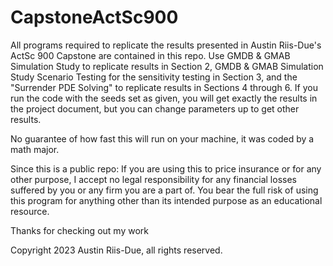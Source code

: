 # CapstoneActSc900
All programs required to replicate the results presented in Austin Riis-Due's ActSc 900 Capstone are contained in this repo. Use GMDB & GMAB Simulation Study to replicate results in Section 2, GMDB & GMAB Simulation Study Scenario Testing for the sensitivity testing in Section 3, and the "Surrender PDE Solving" to replicate results in Sections 4 through 6. If you run the code with the seeds set as given, you will get exactly the results in the project document, but you can change parameters up to get other results.

No guarantee of how fast this will run on your machine, it was coded by a math major.

Since this is a public repo: 
If you are using this to price insurance or for any other purpose, I accept no legal responsibility for any financial losses suffered by you or any firm you are a part of. You bear the full risk of using this program for anything other than its intended purpose as an educational resource.

Thanks for checking out my work

Copyright 2023 Austin Riis-Due, all rights reserved.
 
